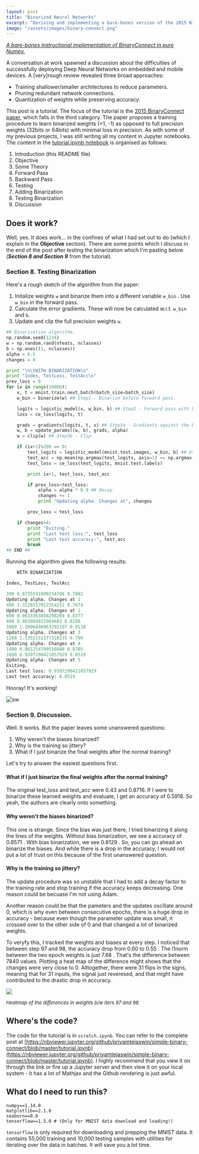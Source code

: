 ```yaml
---
layout: post
title: "Binarized Neural Networks"
excerpt: "Deriving and implementing a bare-bones version of the 2015 NIPS BinaryConnect paper in pure Numpy."
image: "/assets/images/binary-connect.png"
---
```


*[A bare-bones instructional implementation of BinaryConnect in pure Numpy.](https://nbviewer.jupyter.org/github/priyamtejaswin/simple-binary-connect/blob/master/tutorial.ipynb)*

A conversation at work spawned a discussion about the difficulties of successfully deploying Deep Neural Networks on embedded and mobile devices. A [very]rough review revealed three broad approaches:
- Training shallower/smaller architectures to reduce parameters.
- Pruning redundant network connections.
- Quantization of weights while preserving accuracy.

This post is a tutorial. The focus of the tutorial is the [2015 BinaryConnect paper](https://arxiv.org/pdf/1511.00363), which falls in the third category. The paper proposes a training procedure to learn binarized weights (+1, -1) as opposed to full precision weights (32bits or 64bits) with minimal loss in precision.
As with some of my previous projects, I was still writing all my content in Jupyter notebooks. The content in the [tutorial.ipynb notebook](https://nbviewer.jupyter.org/github/priyamtejaswin/simple-binary-connect/blob/master/tutorial.ipynb) is organised as follows:

1. Introduction (this README file)
2. Objective
3. Some Theory
4. Forward Pass
5. Backward Pass
6. Testing
7. Adding Binarization
8. Testing Binarization
9. Discussion

## Does it work?

Well, yes. It does work... in the confines of what I had set out to do (which I explain in the **Objective** section). There are some points which I discuss in the end of the post after testing the binarization which I'm pasting below (***Section 8 and Section 9*** from the tutorial).

### Section 8. Testing Binarization

Here's a rough sketch of the algorithm from the paper:

1. Initalize weights `w` and  binarize them into a different variable `w_bin` . Use `w_bin` in the forward pass.
2. Calculate the error gradients. These will now be calculated w.r.t. `w_bin` and `b`.
3. Update and clip the full precision weights `w`.

```python
## Binarization algorithm.
np.random.seed(1234)
w = np.random.rand(nfeats, nclasses)
b = np.ones((1, nclasses))
alpha = 0.5
changes = 0

print "\n\tWITH BINARIZATION\n"
print "Index, TestLoss, TestAcc\n"
prev_loss = 0
for ix in range(10000):
    x, t = mnist.train.next_batch(batch_size=batch_size)
    w_bin = binarize(w) ## Step1 - Binarize before forward pass.

    logits = logistic_model(x, w_bin, b) ## Step2 - Forward pass with binarized weights.
    loss = ce_loss(logits, t)

    grads = gradients(logits, t, x) ## Step3a - Gradients against the binarized weights.
    w, b = update_params((w, b), grads, alpha)
    w = clip(w) ## Step3b - Clip.

    if (ix+1)%200 == 0:
        test_logits = logistic_model(mnist.test.images, w_bin, b) ## Use binarized weights.
        test_acc = np.mean(np.argmax(test_logits, axis=1) == np.argmax(mnist.test.labels, axis=1))
        test_loss = ce_loss(test_logits, mnist.test.labels)

        print ix+1, test_loss, test_acc

        if prev_loss<test_loss:
            alpha = alpha * 0.9 ## Decay.
            changes += 1
            print "Updating alpha. Changes at", changes

        prev_loss = test_loss

    if changes>4:
        print "Exiting."
        print "Last test loss:", test_loss
        print "Last test accuracy:", test_acc
        break
## END ##
```

Running the algorithm gives the following results:

```python
	WITH BINARIZATION

Index, TestLoss, TestAcc

200 0.8735591990334786 0.7882
Updating alpha. Changes at 1
400 1.3220157012354152 0.7674
Updating alpha. Changes at 2
600 0.9633363888298269 0.8377
800 0.903804915904683 0.8288
1000 1.2096846063292197 0.8118
Updating alpha. Changes at 3
1200 1.5352151377310235 0.799
Updating alpha. Changes at 4
1400 0.861254799516688 0.8705
1600 0.9397290421057929 0.8519
Updating alpha. Changes at 5
Exiting.
Last test loss: 0.9397290421057929
Last test accuracy: 0.8519
```

Hooray! It's working!

![sw](https://i.imgur.com/kRFPzKE.gif)

### Section 9. Discussion.

Well. It works. But the paper leaves some unanswered questions:

1. Why weren't the biases binarized?
2. Why is the training so jittery?
3. What if I just binarize the final weights after the normal training?

Let's try to answer the easiest questions first.

#### What if I just binarize the final weights after the normal training?

The original test_loss and test_acc were 0.43 and 0.8716. If I were to binarize these learned weights and evaluate, I get an accuracy of 0.5918. So yeah, the authors are clearly onto something.



#### Why weren't the biases binarized?

This one is strange. Since the bias was just there, I tried binarizing it along the lines of the weights. Without bias binarization, we see a accuracy of 0.8571 . With bias binarization, we see 0.8129 . So, you can go ahead an binarize the biases. And while there is a drop in the accuracy, I would not put a lot of trust on this because of the first unanswered question.



#### Why is the training so jittery?

The update procedure was so unstable that I had to add a decay factor to the training rate and stop training if the accuracy keeps decreasing.  One reason could be becuase I'm not using Adam.

Another reason could be that the pameters and the updates oscillate around 0, which is why even between consecutive epochs, there is a huge drop in accuracy - because even though the parameter update was small, it crossed over to the other side of 0 and that changed a lot of binarized weights.

To veryfy this, I tracked the weights and biases at every step. I noticed that between step 97 and 98, the accuracy drop from 0.60 to 0.55 . The l1norm between the two epoch weights is just 7.68 . That's the difference between 7840 values. Plotting a heat map of the difference might shows that the changes were very close to 0. Alltogether, there were 31 flips in the signs, meaning that for 31 inputs, the signal just reveresed, and that might have contributed to the drastic drop in accuracy.

<div class="post-image">
<img src="/assets/images/diff-heatmap.png">
<p><em><font size="-1"> Heatmap of the differences in weights b/w iters 97 and 98.</font></em></p>
</div>


## Where's the code?

The code for the tutorial is in `scratch.ipynb`. You can refer to the complete post at [https://nbviewer.jupyter.org/github/priyamtejaswin/simple-binary-connect/blob/master/tutorial.ipynb](https://nbviewer.jupyter.org/github/priyamtejaswin/simple-binary-connect/blob/master/tutorial.ipynb). I highly recommend that you view it on through the link or fire up a Jupyter server and then view it on your local system - it has a lot of Mathjax and the Github rendering is just awful.

## What do I need to run this?

```
numpy==1.14.0
matplotlib==2.1.0
seaborn==0.8
tensorflow==1.5.0 # (Only for MNIST data download and loading!)
```
`tensorflow` is only required for downloading and prepping the MNIST data. It contains 55,000 training and 10,000 testing samples with utilities for iterating over the data in batches. It will save you a lot time.
